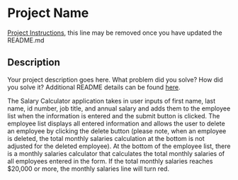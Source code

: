 # Project Name

[Project Instructions](./INSTRUCTIONS.md), this line may be removed once you have updated the README.md

## Description

Your project description goes here. What problem did you solve? How did you solve it?
Additional README details can be found [here](https://github.com/PrimeAcademy/github-finalization-assignment).




The Salary Calculator application takes in user inputs of first name, last name, id number, job title, and annual salary and adds them to the employee list when the information is entered and the submit button is clicked. The employee list displays all entered information and allows the user to delete an employee by clicking the delete button (please note, when an employee is deleted, the total monthly salaries calculation at the bottom is not adjusted for the deleted employee). At the bottom of the employee list, there is a monthly salaries calculator that calculates the total monthly salaries of all employees entered in the form. If the total monthly salaries reaches $20,000 or more, the monthly salaries line will turn red. 